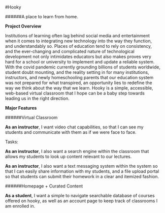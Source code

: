 #Hooky

######A place to learn from home.


**Project Overview**

Institutions of learning often lag behind social media and entertainment when it comes to integrating new technology into the way they function, and understandably so. Places of education tend to rely on consistency, and the ever-changing and complicated nature of technological development not only intimidates educators but also makes proves very hard for a school or university to implement and update a reliable system. With the covid pandemic currently grounding billions of students worldwide, student doubt mounting, and the reality setting in for many institutions, instructors, and newly homeschooling parents that our education system was not prepared for what transpired, an opportunity lies to redefine the way we think about the way that we learn. Hooky is a simple, accessible, web-based virtual classroom that I hope can be a baby step towards leading us in the right direction. 

**Major Features**

######Virtual Classroom

**As an instructor**, I want video chat capabilities, so that I can see my students and communicate with them as if we were face to face.

Tasks:



**As an instructor**, I also want a search engine within the classroom that allows my students to look up content relevant to our lectures. 

**As an instructor**, I also want a text messaging system within the system so that I can easily share information with my students, and a file upload portal so that students can submit their homework in a clear and itemized fashion. 

######Homepage + Curated Content

**As a student**, I want a simple to navigate searchable database of courses offered on hooky, as well as an account page to keep track of classrooms I am enrolled in.